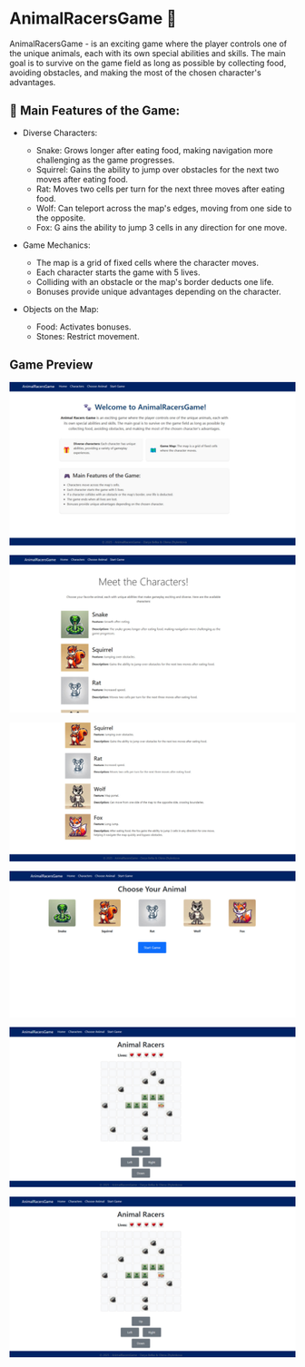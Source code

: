 # AnimalRacersGame 🐾

AnimalRacersGame -  is an exciting game where the player controls one of the unique animals, each with its own special abilities and skills. The main goal is to survive on the game field as long as possible by collecting food, avoiding obstacles, and making the most of the chosen character's advantages.

## 🚀 Main Features of the Game:

- Diverse Characters:
  - Snake: Grows longer after eating food, making navigation more challenging as the game progresses.
  - Squirrel: Gains the ability to jump over obstacles for the next two moves after eating food.
  - Rat: Moves two cells per turn for the next three moves after eating food.
  - Wolf: Can teleport across the map's edges, moving from one side to the opposite.
  - Fox: G ains the ability to jump 3 cells in any direction for one move.
 
- Game Mechanics:
  - The map is a grid of fixed cells where the character moves.
  - Each character starts the game with 5 lives.
  - Colliding with an obstacle or the map's border deducts one life.
  - Bonuses provide unique advantages depending on the character.

- Objects on the Map:
  - Food: Activates bonuses.
  - Stones: Restrict movement.

## Game Preview
![Home Page](AnimalRacersGame/wwwroot/images/screenshot1.jpg)

![Character Selection](AnimalRacersGame/wwwroot/images/screenshot2.jpg)

![Character Selection](AnimalRacersGame/wwwroot/images/screenshot3.jpg)

![Character](AnimalRacersGame/wwwroot/images/screenshot4.jpg)

![Gameplay in Progress](AnimalRacersGame/wwwroot/images/screenshot5.jpg)

![Gameplay in Progress](AnimalRacersGame/wwwroot/images/screenshot6.jpg)

